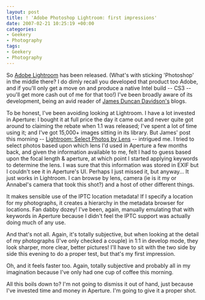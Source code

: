 ```yaml
---
layout: post
title: ! 'Adobe Photoshop Lightroom: first impressions'
date: 2007-02-21 10:25:19 +00:00
categories:
- Geekery
- Photography
tags:
- Geekery
- Photography
---
```

So [Adobe Lightroom](http://www.adobe.com/products/photoshoplightroom/) has been released.  (What's with sticking 'Photoshop' in the middle there?  I do dimly recall you developed that product too Adobe, and if you'll only get a move on and produce a native Intel build -- CS3 -- you'll get more cash out of me for that too!)  I've been broadly aware of its development, being an avid reader of [James Duncan Davidson's](http://blog.duncandavidson.com/) blogs.

To be honest, I've been avoiding looking at Lightroom.  I have a lot invested in Aperture: I bought it at full price the day it came out and never quite got around to claiming the rebate when 1.1 was released; I've spent a lot of time using it; and I've got 15,000+ images sitting in its library.  But James' post this morning -- [Lightroom: Select Photos by Lens](http://blog.duncandavidson.com/2007/02/lightroom_selec.html) -- intrigued me.  I tried to select photos based upon which lens I'd used in Aperture a few months back, and given the information available to me, felt I had to guess based upon the focal length & aperture, at which point I started applying keywords to determine the lens.  I was sure that this information was stored in EXIF but I couldn't see it in Aperture's UI.  Perhaps I just missed it, but anyway...  It just works in Lightroom.  I can browse by lens, camera (ie is it my or Annabel's camera that took this shot?) and a host of other different things.

It makes sensible use of the IPTC location metadata!  If I specify a location for my photographs, it creates a hierarchy in the metadata browser for locations.  Fan dabby dozey!  I've been, again, manually emulating that with keywords in Aperture because I didn't feel the IPTC support was actually doing much of any use.

And that's not all.  Again, it's totally subjective, but when looking at the detail of my photographs (I've only checked a couple) in 1:1 in develop mode, they look sharper, more clear, better pictures!  I'll have to sit with the two side by side this evening to do a proper test, but that's my first impression.

Oh, and it feels faster too.  Again, totally subjective and probably all in my imagination because I've only had one cup of coffee this morning.

All this boils down to?  I'm not going to dismiss it out of hand, just because I've invested time and money in Aperture.  I'm going to give it a proper shot.
